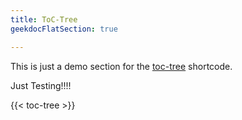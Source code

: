 ```yaml
---
title: ToC-Tree
geekdocFlatSection: true

---
```

This is just a demo section for the <!-- spellchecker-disable -->[toc-tree](/shortcodes/toc-tree/)<!-- spellchecker-enable --> shortcode.

Just Testing!!!!

<!-- spellchecker-disable -->

{{< toc-tree >}}

<!-- spellchecker-enable -->